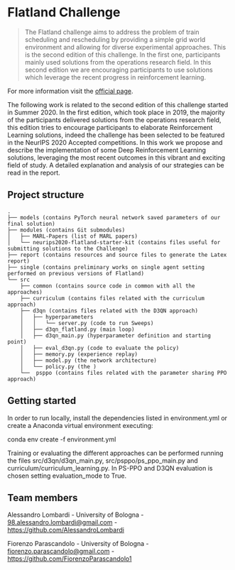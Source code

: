 # Flatland Challenge

> The Flatland challenge aims to address the problem of train scheduling and rescheduling by providing a simple grid world environment and allowing for diverse experimental approaches.
> This is the second edition of this challenge. In the first one, participants mainly used solutions from the operations research field. In this second edition we are encouraging participants to use solutions which leverage the recent progress in reinforcement learning.

For more information visit the [official page](https://www.aicrowd.com/challenges/neurips-2020-flatland-challenge).

The following work is related to the second edition of this challenge started in Summer 2020. 
In the first edition, which took place in 2019, the majority of the participants delivered solutions from the operations research field, this edition tries to encourage participants to elaborate Reinforcement Learning solutions, indeed the challenge has been selected to be featured in the NeurIPS 2020 Accepted competitions. 
In this work we propose and describe the implementation of some Deep Reinforcement Learning solutions, leveraging the most recent outcomes in this vibrant and exciting field of study.
A detailed explanation and analysis of our strategies can be read in the report.

Project structure
---
    .
    ├── models (contains PyTorch neural network saved parameters of our final solution)
    ├── modules (contains Git submodules)
    │   ├── MARL-Papers (list of MARL papers)
    │   └── neurips2020-flatland-starter-kit (contains files useful for submitting solutions to the Challenge)
    ├── report (contains resources and source files to generate the Latex report)
    ├── single (contains preliminary works on single agent setting performed on previous versions of Flatland)
    └── src
        ├── common (contains source code in common with all the approaches)
        ├── curriculum (contains files related with the curriculum approach)
        ├── d3qn (contains files related with the D3QN approach)
        │   ├── hyperparameters
        │   │   └── server.py (code to run Sweeps)
        │   ├── d3qn_flatland.py (main loop)
        │   ├── d3qn_main.py (hyperparameter definition and starting point)
        │   ├── eval_d3qn.py (code to evaluate the policy)
        │   ├── memory.py (experience replay)
        │   ├── model.py (the network architecture)
        │   └── policy.py (the )
        └──  psppo (contains files related with the parameter sharing PPO approach)

Getting started
--- 

In order to run locally, install the dependencies listed in environment.yml or create a Anaconda virtual environment executing: 

conda env create -f environment.yml

Training or evaluating the different approaches can be performed running the files src/d3qn/d3qn_main.py, src/psppo/ps_ppo_main.py and curriculum/curriculum_learning.py.
In PS-PPO and D3QN evaluation is chosen setting evaluation_mode to True.

Team members
---
Alessandro Lombardi - University of Bologna - [98.alessandro.lombardi@gmail.com](mailto:98.alessandro.lombardi@gmail.com) - https://github.com/AlessandroLombardi

Fiorenzo Parascandolo - University of Bologna - [fiorenzo.parascandolo@gmail.com](mailto:fiorenzo.parascandolo@gmail.com) - https://github.com/FiorenzoParascandolo1